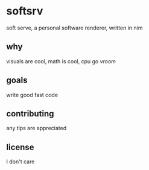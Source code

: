 # softsrv
soft serve, a personal software renderer, written in nim

## why
visuals are cool, math is cool, cpu go *vroom*

## goals
write good fast code

## contributing
any tips are appreciated

## license
I don't care

